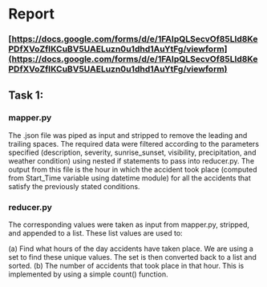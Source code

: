 # Report

### [https://docs.google.com/forms/d/e/1FAIpQLSecvOf85Lld8KePDfXVoZfIKCuBV5UAELuzn0u1dhd1AuYtFg/viewform](https://docs.google.com/forms/d/e/1FAIpQLSecvOf85Lld8KePDfXVoZfIKCuBV5UAELuzn0u1dhd1AuYtFg/viewform)

## Task 1:

### mapper.py

The .json file was piped as input and stripped to remove the leading and trailing spaces. The required data were filtered according to the parameters specified (description, severity, sunrise_sunset, visibility, precipitation, and weather condition) using nested if statements to pass into reducer.py. The output from this file is the hour in which the accident took place (computed from Start_Time variable using datetime module) for all the accidents that satisfy the previously stated conditions. 

### reducer.py

The corresponding values were taken as input from mapper.py, stripped, and appended to a list. These list values are used to:

(a) Find what hours of the day accidents have taken place. We are using a set to find these unique values. 
The set is then converted back to a list and sorted.
(b) The number of accidents that took place in that hour. This is implemented by using a simple count() function.



